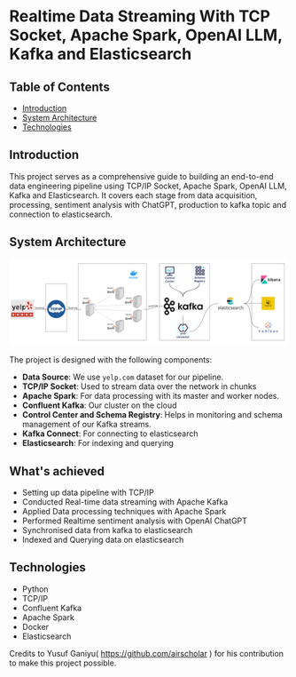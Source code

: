 # Realtime Data Streaming With TCP Socket, Apache Spark, OpenAI LLM, Kafka and Elasticsearch 


## Table of Contents
- [Introduction](#introduction)
- [System Architecture](#system-architecture)
- [Technologies](#technologies)

## Introduction

This project serves as a comprehensive guide to building an end-to-end data engineering pipeline using TCP/IP Socket, Apache Spark, OpenAI LLM, Kafka and Elasticsearch. It covers each stage from data acquisition, processing, sentiment analysis with ChatGPT, production to kafka topic and connection to elasticsearch.

## System Architecture
![System_architecture.png](assets%2FSystem_architecture.png)

The project is designed with the following components:

- **Data Source**: We use `yelp.com` dataset for our pipeline.
- **TCP/IP Socket**: Used to stream data over the network in chunks
- **Apache Spark**: For data processing with its master and worker nodes.
- **Confluent Kafka**: Our cluster on the cloud
- **Control Center and Schema Registry**: Helps in monitoring and schema management of our Kafka streams.
- **Kafka Connect**: For connecting to elasticsearch
- **Elasticsearch**: For indexing and querying

## What's achieved 

- Setting up data pipeline with TCP/IP 
- Conducted Real-time data streaming with Apache Kafka
- Applied Data processing techniques with Apache Spark
- Performed Realtime sentiment analysis with OpenAI ChatGPT
- Synchronised data from kafka to elasticsearch
- Indexed and Querying data on elasticsearch

## Technologies

- Python
- TCP/IP
- Confluent Kafka
- Apache Spark
- Docker
- Elasticsearch

Credits to Yusuf Ganiyu( https://github.com/airscholar ) for his contribution to make this project possible. 
